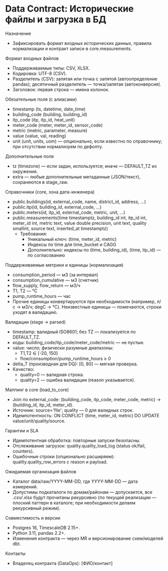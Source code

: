 # Data Contract: Исторические файлы и загрузка в БД

Назначение
- Зафиксировать формат входных исторических данных, правила нормализации и контракт записи в core.measurements.

Формат входных файлов
- Поддерживаемые типы: CSV, XLSX.
- Кодировка: UTF-8 (CSV).
- Разделитель (CSV): запятая или точка с запятой (автоопределение pandas); десятичный разделитель — точка/запятая (автоконверсия).
- Заголовок: первая строка — имена колонок.

Обязательные поля (с алиасами)
- timestamp (ts, datetime, date_time)
- building_code (building, building_id)
- itp_code (itp, itp_id, heat_unit)
- meter_code (meter, meter_id, sensor_code)
- metric (metric, parameter, measure)
- value (value, val, reading)
- unit (unit, units, uom) — опционально, если известно по справочнику; при отсутствии нормализуем по дефолту.

Дополнительные поля
- tz (timezone) — если задан, используется; иначе — DEFAULT_TZ из окружения.
- extra — любые дополнительные метаданные (JSON/текст), сохраняются в stage_raw.

Справочники (core, зона дата-инженера)
- public.buildings(id, external_code, name, district_id, address, ...)
- public.itp(id, building_id, external_code, ...)
- public.meters(id, itp_id, external_code, metric, unit, ...)
- public.measurements(time timestamptz, building_id int, itp_id int, meter_id int, metric text, value double precision, unit text, quality smallint, source text, inserted_at timestamptz)
  - Требования:
    - Уникальный ключ: (time, meter_id, metric)
    - Индексы по time для time_bucket и CAGG
    - Дополнительно: индексы по (time, building_id), (time, itp_id) — по согласованию

Поддерживаемые метрики и единицы (нормализация)
- consumption_period — м3 (за интервал)
- consumption_cumulative — м3 (счетчик)
- flow_supply, flow_return — м3/ч
- T1, T2 — °C
- pump_runtime_hours — час
- Прочие единицы конвертируются при необходимости (например, л/с → м3/ч; degC → °C). Неизвестные единицы — помечаются, строки уходят в валидацию.

Валидации (stage → parsed)
- timestamp: валидный ISO8601; без TZ — локализуется по DEFAULT_TZ.
- коды: building_code/itp_code/meter_code/metric — не пустые.
- value: число; физически разумные диапазоны:
  - T1,T2 ∈ [-20, 150]
  - flow/consumption/pump_runtime_hours ≥ 0
- delta_T (производная для DQ): [0, 80] — мягкая проверка.
- Качество:
  - quality=0 — валидная строка.
  - quality=2 — ошибка валидации (reason указывается).

Маппинг в core (load_to_core)
- Join по external_code: (building_code, itp_code, meter_code, metric) → (building_id, itp_id, meter_id).
- Источник: source='file'; quality — 0 для валидных строк.
- Идемпотентность: ON CONFLICT (time, meter_id, metric) DO UPDATE value/unit/quality/source.

Гарантии и SLA
- Идемпотентная обработка: повторные запуски безопасны.
- Отслеживание загрузок: quality.quality_load_log (status ok/fail, counters).
- Ошибочные строки (опционально расширяем): quality.quality_row_errors с reason и payload.

Ожидаемая организация файлов
- Каталог data/raw/YYYY-MM-DD, где YYYY-MM-DD — дата измерений.
- Допустимы подкаталоги по домам/районам — допускается, все *.csv/*.xlsx будут прочитаны рекурсивно (по текущей реализации — плоский паттерн в каталоге; при необходимости делаем рекурсивный режим).

Совместимость и версии
- Postgres 16, TimescaleDB 2.15+.
- Python 3.11, pandas 2.2+.
- Изменения контракта — через MR и версионирование схем/моделей dbt.

Контакты
- Владелец контракта (DataOps): [ФИО/контакт]